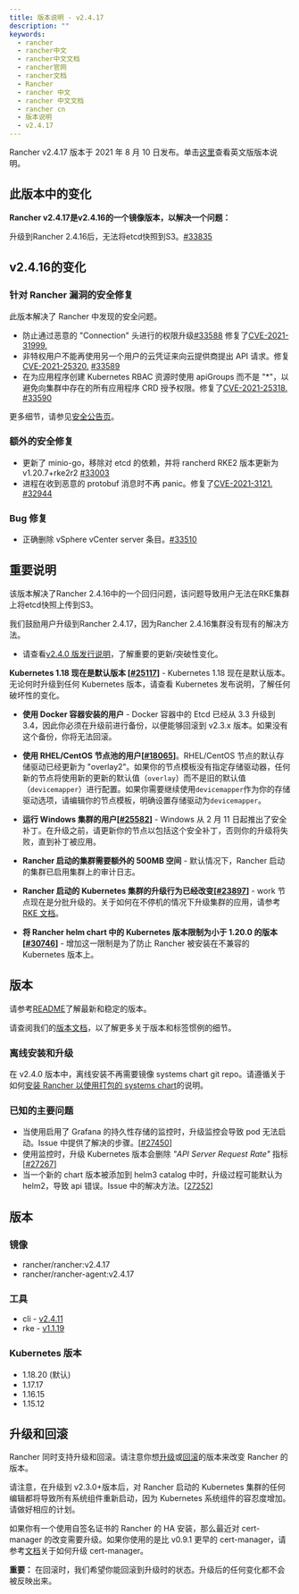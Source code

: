```yaml
---
title: 版本说明 - v2.4.17
description: ""
keywords:
  - rancher
  - rancher中文
  - rancher中文文档
  - rancher官网
  - rancher文档
  - Rancher
  - rancher 中文
  - rancher 中文文档
  - rancher cn
  - 版本说明
  - v2.4.17
---
```


Rancher v2.4.17 版本于 2021 年 8 月 10 日发布。单击[这里](https://github.com/rancher/rancher/releases/tag/v2.4.17)查看英文版版本说明。

## 此版本中的变化

**Rancher v2.4.17是v2.4.16的一个镜像版本，以解决一个问题：**

升级到Rancher 2.4.16后，无法将etcd快照到S3。[#33835](https://github.com/rancher/rancher/issues/33835)

## v2.4.16的变化

### 针对 Rancher 漏洞的安全修复

此版本解决了 Rancher 中发现的安全问题。

- 防止通过恶意的 "Connection" 头进行的权限升级[#33588](https://github.com/rancher/rancher/issues/33588) 修复了[CVE-2021-31999.](https://cve.mitre.org/cgi-bin/cvename.cgi?name=CVE-2021-31999)
- 非特权用户不能再使用另一个用户的云凭证来向云提供商提出 API 请求。修复 [CVE-2021-25320.](https://cve.mitre.org/cgi-bin/cvename.cgi?name=CVE-2021-25320) [#33589](https://github.com/rancher/rancher/issues/33589)
- 在为应用程序创建 Kubernetes RBAC 资源时使用 apiGroups 而不是 "\*"，以避免向集群中存在的所有应用程序 CRD 授予权限。修复了[CVE-2021-25318.](https://cve.mitre.org/cgi-bin/cvename.cgi?name=CVE-2021-25318) [#33590](https://github.com/rancher/rancher/issues/33590)

更多细节，请参见[安全公告页](https://github.com/rancher/rancher/security/advisories)。

### 额外的安全修复

- 更新了 minio-go，移除对 etcd 的依赖，并将 rancherd RKE2 版本更新为 v1.20.7+rke2r2 [#33003](https://github.com/rancher/rancher/pull/33003)
- 进程在收到恶意的 protobuf 消息时不再 panic。修复了[CVE-2021-3121.](https://cve.mitre.org/cgi-bin/cvename.cgi?name=CVE-2021-3121) [#32944](https://github.com/rancher/rancher/pull/32944)

### Bug 修复

- 正确删除 vSphere vCenter server 条目。[#33510](https://github.com/rancher/rancher/pull/33510)

## 重要说明

该版本解决了Rancher 2.4.16中的一个回归问题，该问题导致用户无法在RKE集群上将etcd快照上传到S3。

我们鼓励用户升级到Rancher 2.4.17，因为Rancher 2.4.16集群没有现有的解决方法。

- 请查看[v2.4.0 版发行说明](https://github.com/rancher/rancher/releases/tag/v2.4.0)，了解重要的更新/突破性变化。

**Kubernetes 1.18 现在是默认版本 [[#25117](https://github.com/rancher/rancher/issues/25117)]** - Kubernetes 1.18 现在是默认版本。无论何时升级到任何 Kubernetes 版本，请查看 Kubernetes 发布说明，了解任何破坏性的变化。

- **使用 Docker 容器安装的用户** - Docker 容器中的 Etcd 已经从 3.3 升级到 3.4，因此你必须在升级前进行备份，以便能够回滚到 v2.3.x 版本。如果没有这个备份，你将无法回滚。

- **使用 RHEL/CentOS 节点池的用户[[#18065](https://github.com/rancher/rancher/issues/18065)]**。RHEL/CentOS 节点的默认存储驱动已经更新为 "overlay2"。如果你的节点模板没有指定存储驱动器，任何新的节点将使用新的更新的默认值（`overlay`）而不是旧的默认值（`devicemapper`）进行配置。如果你需要继续使用`devicemapper`作为你的存储驱动选项，请编辑你的节点模板，明确设置存储驱动为`devicemapper`。

- **运行 Windows 集群的用户[[#25582](https://github.com/rancher/rancher/issues/25582)]** - Windows 从 2 月 11 日起推出了安全补丁。在升级之前，请更新你的节点以包括这个安全补丁，否则你的升级将失败，直到补丁被应用。

- **Rancher 启动的集群需要额外的 500MB 空间** - 默认情况下，Rancher 启动的集群已启用集群上的审计日志。

- **Rancher 启动的 Kubernetes 集群的升级行为已经改变[[#23897](https://github.com/rancher/rancher/issues/23897)]** - work 节点现在是分批升级的。关于如何在不停机的情况下升级集群的应用，请参考[RKE 文档](https://rancher.com/docs/rke/latest/en/upgrades/maintaining-availability/)。

- **将 Rancher helm chart 中的 Kubernetes 版本限制为小于 1.20.0 的版本[[#30746](https://github.com/rancher/rancher/issues/30746)]** - 增加这一限制是为了防止 Rancher 被安装在不兼容的 Kubernetes 版本上。

## 版本

请参考[README](https://github.com/rancher/rancher#latest-release)了解最新和稳定的版本。

请查阅我们的[版本文档](https://rancher.com/docs/rancher/v2.0-v2.4/en/installation/resources/choosing-version/)，以了解更多关于版本和标签惯例的细节。

### 离线安装和升级

在 v2.4.0 版本中，离线安装不再需要镜像 systems chart git repo。请遵循关于如何[安装 Rancher 以使用打包的 systems chart](https://rancher.com/docs/rancher/v2.0-v2.4/en/installation/air-gap/install-rancher)的说明。

### 已知的主要问题

- 当使用启用了 Grafana 的持久性存储的监控时，升级监控会导致 pod 无法启动。Issue 中提供了解决的步骤。[[#27450](https://github.com/rancher/rancher/issues/27450)]
- 使用监控时，升级 Kubernetes 版本会删除 _"API Server Request Rate"_ 指标 [[#27267](https://github.com/rancher/rancher/issues/27267)]
- 当一个新的 chart 版本被添加到 helm3 catalog 中时，升级过程可能默认为 helm2，导致 api 错误。Issue 中的解决方法。[[27252](https://github.com/rancher/rancher/issues/27252)]

## 版本

### 镜像

- rancher/rancher:v2.4.17
- rancher/rancher-agent:v2.4.17

### 工具

- cli - [v2.4.11](https://github.com/rancher/cli/releases/tag/v2.4.11)
- rke - [v1.1.19](https://github.com/rancher/rke/releases/tag/v1.1.19)

### Kubernetes 版本

- 1.18.20 (默认)
- 1.17.17
- 1.16.15
- 1.15.12

## 升级和回滚

Rancher 同时支持升级和回滚。请注意你想[升级](https://rancher.com/docs/rancher/v2.0-v2.4/en/installation/install-rancher-on-k8s/upgrades/)或[回滚](https://rancher.com/docs/rancher/v2.0-v2.4/en/installation/install-rancher-on-k8s/rollbacks/)的版本来改变 Rancher 的版本。

请注意，在升级到 v2.3.0+版本后，对 Rancher 启动的 Kubernetes 集群的任何编辑都将导致所有系统组件重新启动，因为 Kubernetes 系统组件的容忍度增加。请做好相应的计划。

如果你有一个使用自签名证书的 Rancher 的 HA 安装，那么最近对 cert-manager 的改变需要升级。如果你使用的是比 v0.9.1 更早的 cert-manager，请参考[文档](https://rancher.com/docs/rancher/v2.0-v2.4/en/installation/options/upgrading-cert-manager/)关于如何升级 cert-manager。

**重要：** 在回滚时，我们希望你能回滚到升级时的状态。升级后的任何变化都不会被反映出来。
